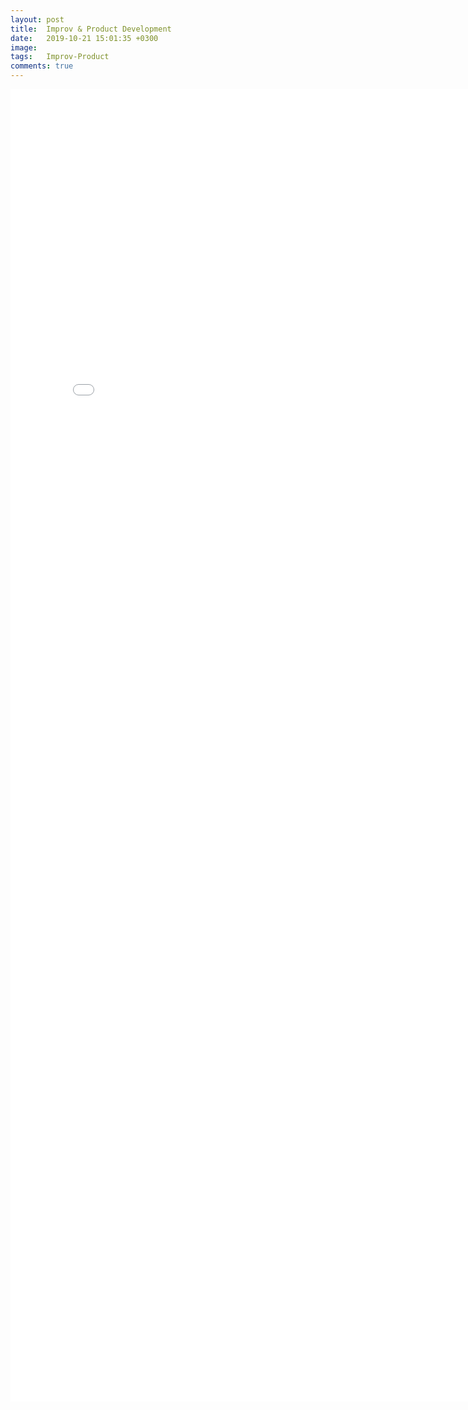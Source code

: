 ```yaml
---
layout: post
title:  Improv & Product Development
date:   2019-10-21 15:01:35 +0300
image:  
tags:   Improv-Product
comments: true
---
```


<embed src="/_data/Improv_and_product_clean2.pdf"
  width="800px" height="2100px">

